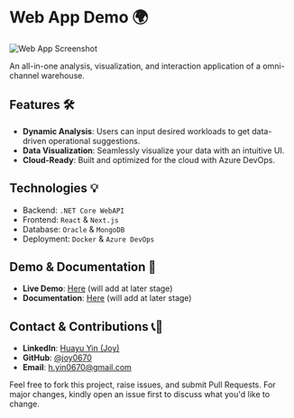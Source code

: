 # Web App Demo 🌍

![Web App Screenshot](https://github.com/joy0670/web-app-demo/issues/1#issue-1876912919) 

An all-in-one analysis, visualization, and interaction application of a omni-channel warehouse.

## Features 🛠️
- **Dynamic Analysis**: Users can input desired workloads to get data-driven operational suggestions.
- **Data Visualization**: Seamlessly visualize your data with an intuitive UI.
- **Cloud-Ready**: Built and optimized for the cloud with Azure DevOps.

## Technologies 💡
- Backend: `.NET Core WebAPI`
- Frontend: `React` & `Next.js`
- Database: `Oracle` & `MongoDB`
- Deployment: `Docker` & `Azure DevOps`


## Demo & Documentation 📖
- **Live Demo**: [Here](link-to-live-demo) (will add at later stage)
- **Documentation**: [Here](link-to-documentation) (will add at later stage)


## Contact & Contributions 📞🤝

- **LinkedIn**: [Huayu Yin (Joy)](https://www.linkedin.com/in/huayu-joy-yin-3266451b8/) 
- **GitHub**: [@joy0670](https://github.com/joy0670)
- **Email**: h.yin0670@gmail.com

Feel free to fork this project, raise issues, and submit Pull Requests. For major changes, kindly open an issue first to discuss what you'd like to change.
